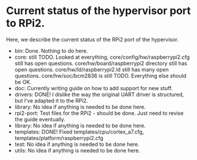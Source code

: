 Current status of the hypervisor port to RPi2.
==============================================

Here, we describe the current status of the RPi2 port of the hypervisor.

- bin: Done. Nothing to do here.
- core: still TODO. Looked at everything, core/config/hw/raspberrypi2.cfg still has open questions. core/hw/board/raspberrypi2 directory still has open questions. core/hw/ld/raspberrypi2.ld still has many open questions. core/hw/soc/bcm2836 is still TODO. Everything else should be OK.
- doc: Currently writing guide on how to add support for new stuff.
- drivers: DONE! I dislike the way the original UART driver is structured, but I've adapted it to the RPi2.
- library: No idea if anything is needed to be done here.
- rpi2-port: Test files for the RPi2 - should be done. Just need to revise the guide eventually.
- library: No idea if anything is needed to be done here.
- templates: DONE! Fixed templates/cpu/cortex_a7.cfg, templates/platform/raspberrypi2.cfg
- test: No idea if anything is needed to be done here.
- utils: No idea if anything is needed to be done here.
